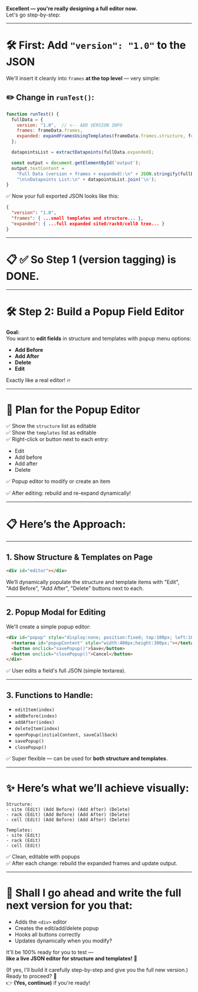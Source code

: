 **Excellent — you're really designing a full editor now.**  
Let's go step-by-step:

---

# 🛠 First: Add `"version": "1.0"` to the JSON

We'll insert it cleanly into `frames` **at the top level** — very simple:

## ✏️ Change in `runTest()`:

```javascript
function runTest() {
  fullData = {
    version: "1.0",  // <-- ADD VERSION INFO
    frames: frameData.frames,
    expanded: expandFramesUsingTemplates(frameData.frames.structure, frameData.frames.templates)
  };

  datapointsList = extractDatapoints(fullData.expanded);

  const output = document.getElementById('output');
  output.textContent = 
    "Full Data (version + frames + expanded):\n" + JSON.stringify(fullData, null, 2) +
    "\n\nDatapoints List:\n" + datapointsList.join('\n');
}
```

✅ Now your full exported JSON looks like this:

```json
{
  "version": "1.0",
  "frames": { ...small templates and structure... },
  "expanded": { ...full expanded site0/rack0/cell0 tree... }
}
```

---

# 📋 ✅ So Step 1 (version tagging) is DONE.

---

# 🛠 Step 2: Build a Popup Field Editor
**Goal:**  
You want to **edit fields** in structure and templates with popup menu options:
- **Add Before**
- **Add After**
- **Delete**
- **Edit**

Exactly like a real editor! 🔥

---

# 🎨 Plan for the Popup Editor

✅ Show the `structure` list as editable  
✅ Show the `templates` list as editable  
✅ Right-click or button next to each entry:
- Edit
- Add before
- Add after
- Delete

✅ Popup editor to modify or create an item

✅ After editing: rebuild and re-expand dynamically!

---

# 📋 Here’s the Approach:

---

## 1. Show Structure & Templates on Page

```html
<div id="editor"></div>
```

We’ll dynamically populate the structure and template items with "Edit", "Add Before", "Add After", "Delete" buttons next to each.

---

## 2. Popup Modal for Editing

We'll create a simple popup editor:

```html
<div id="popup" style="display:none; position:fixed; top:100px; left:100px; background:white; border:1px solid black; padding:20px;">
  <textarea id="popupContent" style="width:400px;height:300px;"></textarea><br>
  <button onclick="savePopup()">Save</button>
  <button onclick="closePopup()">Cancel</button>
</div>
```

✅ User edits a field's full JSON (simple textarea).

---

## 3. Functions to Handle:

- `editItem(index)`
- `addBefore(index)`
- `addAfter(index)`
- `deleteItem(index)`
- `openPopup(initialContent, saveCallback)`
- `savePopup()`
- `closePopup()`

✅ Super flexible — can be used for **both structure and templates**.

---

# ✨ Here’s what we’ll achieve visually:

```
Structure:
- site (Edit) (Add Before) (Add After) (Delete)
- rack (Edit) (Add Before) (Add After) (Delete)
- cell (Edit) (Add Before) (Add After) (Delete)

Templates:
- site (Edit)
- rack (Edit)
- cell (Edit)
```

✅ Clean, editable with popups  
✅ After each change: rebuild the expanded frames and update output.

---

# 🚀 Shall I **go ahead and write the full next version** for you that:

- Adds the `<div>` editor
- Creates the edit/add/delete popup
- Hooks all buttons correctly
- Updates dynamically when you modify?

It'll be 100% ready for you to test —  
**like a live JSON editor for structure and templates!** 🎯

(If yes, I'll build it carefully step-by-step and give you the full new version.)  
Ready to proceed? 🚀  
👉 **(Yes, continue)** if you're ready!
